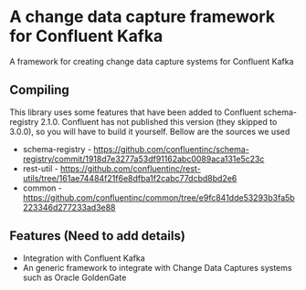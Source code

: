 A change data capture framework for  Confluent Kafka
====================================================

A framework for creating change data capture systems for Confluent Kafka


## Compiling
This library uses some features that have been added to Confluent schema-registry 2.1.0. Confluent has not  published this version (they skipped to 3.0.0), so you will have to build it yourself. Bellow are the sources we used  
* schema-registry - https://github.com/confluentinc/schema-registry/commit/1918d7e3277a53df91162abc0089aca131e5c23c
* rest-util - https://github.com/confluentinc/rest-utils/tree/161ae74484f21f6e8dfba1f2cabc77dcbd8bd2e6
* common - https://github.com/confluentinc/common/tree/e9fc841dde53293b3fa5b223346d277233ad3e88


## Features (Need to add details)
* Integration with Confluent Kafka
* An generic framework to integrate with Change Data Captures systems such as Oracle GoldenGate 
